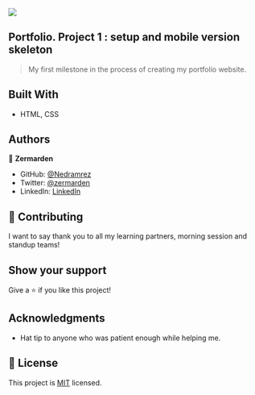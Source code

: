![](https://img.shields.io/badge/Microverse-blueviolet)


## Portfolio. Project 1 : setup and mobile version skeleton

>  My first milestone in the process of creating my portfolio website.

## Built With

-  HTML, CSS

## Authors

👤 **Zermarden**

-  GitHub: [@Nedramrez](https://github.com/Nedramrez)
-  Twitter: [@zermarden](https://twitter.com/zermarden)
-  LinkedIn: [LinkedIn](https://linkedin.com/in/zermarden)

## 🤝 Contributing

I want to say thank you to all my learning partners, morning session and standup teams!

## Show your support

Give a ⭐️ if you like this project!

## Acknowledgments

- Hat tip to anyone who was patient enough while helping me.

## 📝 License

This project is [MIT](./MIT.md) licensed.